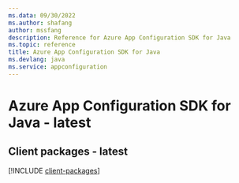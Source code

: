 ```yaml
---
ms.data: 09/30/2022
ms.author: shafang
author: mssfang
description: Reference for Azure App Configuration SDK for Java
ms.topic: reference
title: Azure App Configuration SDK for Java
ms.devlang: java
ms.service: appconfiguration
---
```

# Azure App Configuration SDK for Java - latest

## Client packages - latest
[!INCLUDE [client-packages](app-configuration-client-index.md)]